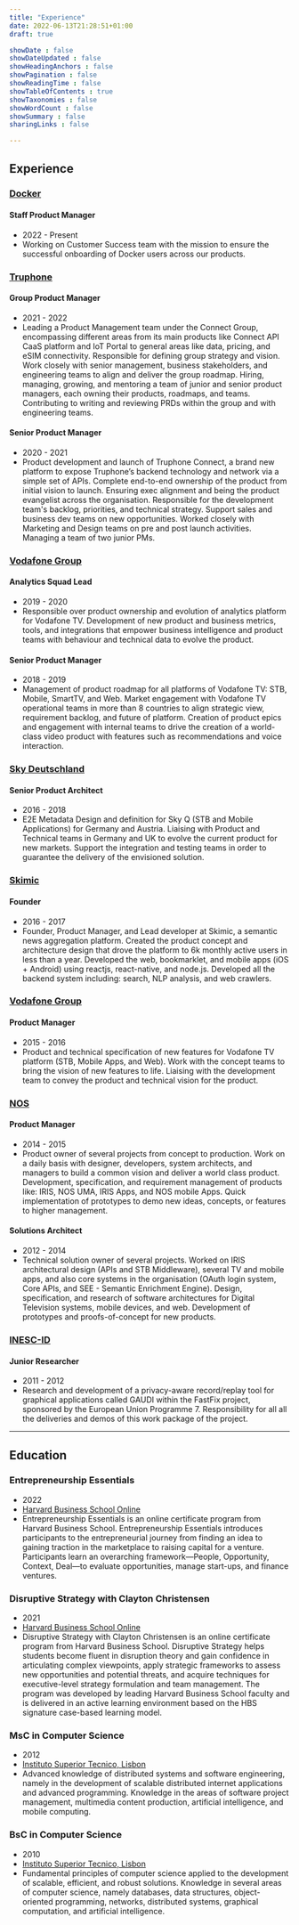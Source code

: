 ```yaml
---
title: "Experience"
date: 2022-06-13T21:28:51+01:00
draft: true

showDate : false
showDateUpdated : false
showHeadingAnchors : false
showPagination : false
showReadingTime : false
showTableOfContents : true
showTaxonomies : false 
showWordCount : false
showSummary : false
sharingLinks : false

---
```


## Experience

### <a href="https://www.docker.com/" target="_blank">Docker</a>
#### Staff Product Manager 
- 2022 - Present
- Working on Customer Success team with the mission to ensure the successful onboarding of Docker users across our products. 

### <a href="https://www.truphone.com/" target="_blank">Truphone</a>
#### Group Product Manager 
- 2021 - 2022
- Leading a Product Management team under the Connect Group, encompassing different areas from its main products like Connect API CaaS platform and IoT Portal to general areas like data, pricing, and eSIM connectivity. Responsible for defining group strategy and vision. Work closely with senior management, business stakeholders, and engineering teams to align and deliver the group roadmap. Hiring, managing, growing, and mentoring a team of junior and senior product managers, each owning their products, roadmaps, and teams. Contributing to writing and reviewing PRDs within the group and with engineering teams.

#### Senior Product Manager 
- 2020 - 2021
- Product development and launch of Truphone Connect, a brand new platform to expose Truphone’s backend technology and network via a simple set of APIs. Complete end-to-end ownership of the product from initial vision to launch. Ensuring exec alignment and being the product evangelist across the organisation. Responsible for the development team's backlog, priorities, and technical strategy. Support sales and business dev teams on new opportunities. Worked closely with Marketing and Design teams on pre and post launch activities. Managing a team of two junior PMs.

### <a href="https://www.vodafone.com/" target="_blank">Vodafone Group</a>
#### Analytics Squad Lead 
- 2019 - 2020
- Responsible over product ownership and evolution of analytics platform for Vodafone TV. Development of new product and business metrics, tools, and integrations that empower business intelligence and product teams with behaviour and technical data to evolve the product.

#### Senior Product Manager 
- 2018 - 2019
- Management of product roadmap for all platforms of Vodafone TV: STB, Mobile, SmartTV, and Web. Market engagement with Vodafone TV operational teams in more than 8 countries to align strategic view, requirement backlog, and future of platform. Creation of product epics and engagement with internal teams to drive the creation of a world-class video product with features such as recommendations and voice interaction.

### <a href="https://www.sky.de/" target="_blank">Sky Deutschland</a>
#### Senior Product Architect
- 2016 - 2018
- E2E Metadata Design and definition for Sky Q (STB and Mobile Applications) for Germany and Austria. Liaising with Product and Technical teams in Germany and UK to evolve the current product for new markets. Support the integration and testing teams in order to guarantee the delivery of the envisioned solution.

### <a href="https://twitter.com/getskimic" target="_blank">Skimic</a>
#### Founder
- 2016 - 2017
- Founder, Product Manager, and Lead developer at Skimic, a semantic news aggregation platform. Created the product concept and architecture design that drove the platform to 6k monthly active users in less than a year. Developed the web, bookmarklet, and mobile apps (iOS + Android) using reactjs, react-native, and node.js. Developed all the backend system including: search, NLP analysis, and web crawlers.

### <a href="https://www.vodafone.com/" target="_blank">Vodafone Group</a>
#### Product Manager
- 2015 - 2016
- Product and technical specification of new features for Vodafone TV platform (STB, Mobile Apps, and Web). Work with the concept teams to bring the vision of new features to life. Liaising with the development team to convey the product and technical vision for the product.

### <a href="https://www.nos.pt" target="_blank">NOS</a>
#### Product Manager 
- 2014 - 2015
- Product owner of several projects from concept to production. Work on a daily basis with designer, developers, system architects, and managers to build a common vision and deliver a world class product. Development, specification, and requirement management of products like: IRIS, NOS UMA, IRIS Apps, and NOS mobile Apps. Quick implementation of prototypes to demo new ideas, concepts, or features to higher management.

#### Solutions Architect 
- 2012 - 2014
- Technical solution owner of several projects. Worked on IRIS architectural design (APIs and STB Middleware), several TV and mobile apps, and also core systems in the organisation (OAuth login system, Core APIs, and SEE - Semantic Enrichment Engine). Design, specification, and research of software architectures for Digital Television systems, mobile devices, and web. Development of prototypes and proofs-of-concept for new products.

### <a href="https://www.inesc-id.pt/" target="_blank">INESC-ID</a>
#### Junior Researcher
- 2011 - 2012
- Research and development of a privacy-aware record/replay tool for graphical applications called GAUDI within the FastFix project, sponsored by the European Union Programme 7. Responsibility for all all the deliveries and demos of this work package of the project.

---

## Education

### Entrepreneurship Essentials
- 2022
- <a href="https://online.hbs.edu/" target="_blank">Harvard Business School Online</a>
- Entrepreneurship Essentials is an online certificate program from Harvard Business School. Entrepreneurship Essentials introduces participants to the entrepreneurial journey from finding an idea to gaining traction in the marketplace to raising capital for a venture. Participants learn an overarching framework—People, Opportunity, Context, Deal—to evaluate opportunities, manage start-ups, and finance ventures.

### Disruptive Strategy with Clayton Christensen
- 2021
- <a href="https://online.hbs.edu/" target="_blank">Harvard Business School Online</a>
- Disruptive Strategy with Clayton Christensen is an online certificate program from Harvard Business School. Disruptive Strategy helps students become fluent in disruption theory and gain confidence in articulating complex viewpoints, apply strategic frameworks to assess new opportunities and potential threats, and acquire techniques for executive-level strategy formulation and team management. The program was developed by leading Harvard Business School faculty and is delivered in an active learning environment based on the HBS signature case-based learning model.

### MsC in Computer Science
- 2012
- <a href="https://tecnico.ulisboa.pt/en/" target="_blank">Instituto Superior Tecnico, Lisbon</a>
- Advanced knowledge of distributed systems and software engineering, namely in the development of scalable distributed internet applications and advanced programming. Knowledge in the areas of software project management, multimedia content production, artificial intelligence, and mobile computing.

### BsC in Computer Science
- 2010
- <a href="https://tecnico.ulisboa.pt/en/" target="_blank">Instituto Superior Tecnico, Lisbon</a>
- Fundamental principles of computer science applied to the development of scalable, efficient, and robust solutions. Knowledge in several areas of computer science, namely databases, data structures, object-oriented programming, networks, distributed systems, graphical computation, and artificial intelligence.